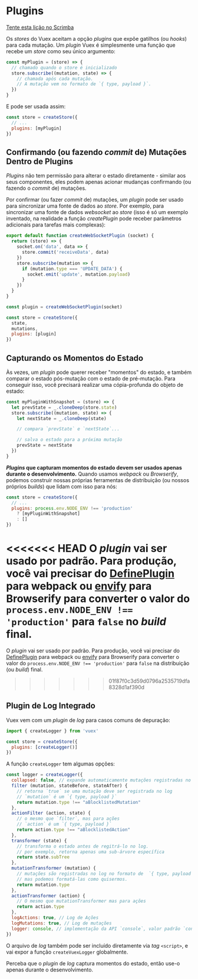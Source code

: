# Plugins

<div class="scrimba"><a href="https://scrimba.com/p/pnyzgAP/cvp8ZkCR" target="_blank" rel="noopener noreferrer">Tente esta lição no Scrimba</a></div>

Os _stores_ do Vuex aceitam a opção _plugins_ que expõe gatilhos (ou _hooks_) para cada mutação. Um _plugin_ Vuex é simplesmente uma função que recebe um _store_ como seu único argumento:

```js
const myPlugin = (store) => {
  // chamado quando o store é inicializado
  store.subscribe((mutation, state) => {
    // chamada após cada mutação.
    // A mutação vem no formato de `{ type, payload }`.
  })
}
```

E pode ser usada assim:

```js
const store = createStore({
  // ...
  plugins: [myPlugin]
})
```

## Confirmando (ou fazendo _commit_ de) Mutações Dentro de Plugins

_Plugins_ não tem permissão para alterar o estado diretamente - similar aos seus componentes, eles podem apenas acionar mudanças confirmando (ou fazendo o _commit_ de) mutações.

Por confirmar (ou fazer _commit_ de) mutações, um _plugin_ pode ser usado para sincronizar uma fonte de dados ao _store_. Por exemplo, para sincronizar uma fonte de dados _websocket_ ao _store_ (isso é só um exemplo inventado, na realidade a função _createPlugin_ pode receber parâmetros adicionais para tarefas mais complexas):

```js
export default function createWebSocketPlugin (socket) {
  return (store) => {
    socket.on('data', data => {
      store.commit('receiveData', data)
    })
    store.subscribe(mutation => {
      if (mutation.type === 'UPDATE_DATA') {
        socket.emit('update', mutation.payload)
      }
    })
  }
}
```

```js
const plugin = createWebSocketPlugin(socket)

const store = createStore({
  state,
  mutations,
  plugins: [plugin]
})
```

## Capturando os Momentos do Estado

Às vezes, um _plugin_ pode querer receber "momentos" do estado, e também comparar o estado pós-mutação com o estado de pré-mutação. Para conseguir isso, você precisará realizar uma cópia-profunda do objeto de estado:

```js
const myPluginWithSnapshot = (store) => {
  let prevState = _.cloneDeep(store.state)
  store.subscribe((mutation, state) => {
    let nextState = _.cloneDeep(state)

    // compara `prevState` e `nextState`...

    // salva o estado para a próxima mutação
    prevState = nextState
  })
}
```

**_Plugins_ que capturam momentos do estado devem ser usados apenas durante o desenvolvimento.** Quando usamos _webpack_ ou _Browserify_, podemos construir nossas próprias ferramentas de distribuição (ou nossos próprios _builds_) que lidam com isso para nós:

```js
const store = createStore({
  // ...
  plugins: process.env.NODE_ENV !== 'production'
    ? [myPluginWithSnapshot]
    : []
})
```

<<<<<<< HEAD
O _plugin_ vai ser usado por padrão. Para produção, você vai precisar do [DefinePlugin](https://webpack.js.org/plugins/define-plugin/) para webpack ou [envify](https://github.com/hughsk/envify) para Browserify para converter o valor do `process.env.NODE_ENV !== 'production'` para `false` no _build_ final.
=======
O _plugin_ vai ser usado por padrão. Para produção, você vai precisar do [DefinePlugin](https://webpack.js.org/plugins/define-plugin/) para webpack ou [envify](https://github.com/hughsk/envify) para Browserify para converter o valor do `process.env.NODE_ENV !== 'production'` para `false` na distribuição (ou _build_) final.
>>>>>>> 01f87f0c3d59d0796a2535719dfa8328d1af390d

## Plugin de Log Integrado

Vuex vem com um _plugin_ de _log_ para casos comuns de depuração:

```js
import { createLogger } from 'vuex'

const store = createStore({
  plugins: [createLogger()]
})
```

A função `createLogger` tem algumas opções:

```js
const logger = createLogger({
  collapsed: false, // expande automaticamente mutações registradas no log
  filter (mutation, stateBefore, stateAfter) {
    // retorna `true` se uma mutação deve ser registrada no log
    // `mutation` é um `{ type, payload }`
    return mutation.type !== "aBlocklistedMutation"
  },
  actionFilter (action, state) {
    // o mesmo que `filter`, mas para ações
    // `action` é um `{ type, payload }`
    return action.type !== "aBlocklistedAction"
  },
  transformer (state) {
    // transforma o estado antes de regitrá-lo no log.
    // por exemplo, retorna apenas uma sub-árvore específica
    return state.subTree
  },
  mutationTransformer (mutation) {
    // mutações são registradas no log no formato de  `{ type, payload }`
    // mas podemos formatá-las como quisermos.
    return mutation.type
  },
  actionTransformer (action) {
    // O mesmo que mutationTransformer mas para ações
    return action.type
  },
  logActions: true, // Log de Ações
  logMutations: true, // Log de mutações
  logger: console, // implementação da API `console`, valor padrão `console`
})
```

O arquivo de _log_ também pode ser incluído diretamente via _tag_ `<script>`, e vai expor a função `createVuexLogger` globalmente.

Perceba que o _plugin_ de _log_ captura momentos do estado, então use-o apenas durante o desenvolvimento.
